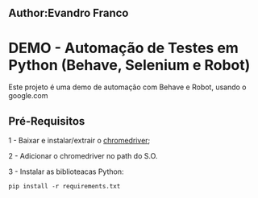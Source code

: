 ## Author:Evandro Franco
# DEMO - Automação de Testes em Python (Behave, Selenium e Robot)

Este projeto é uma demo de automação com Behave e Robot, usando o google.com 

## Pré-Requisitos

1 - Baixar e instalar/extrair o [chromedriver](https://sites.google.com/a/chromium.org/chromedriver/getting-started);

2 - Adicionar o chromedriver no path do S.O.

3 - Instalar as biblioteacas Python:

    pip install -r requirements.txt
